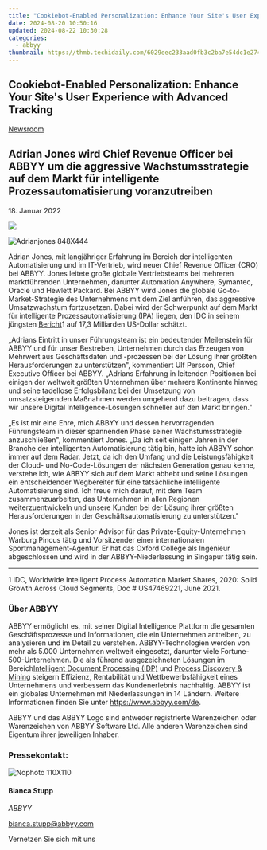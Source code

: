 ```yaml
---
title: "Cookiebot-Enabled Personalization: Enhance Your Site's User Experience with Advanced Tracking"
date: 2024-08-20 10:50:16
updated: 2024-08-22 10:30:28
categories:
  - abbyy
thumbnail: https://thmb.techidaily.com/6029eec233aad0fb3c2ba7e54dc1e274f5e9fe224df2564f74c71f59044219de.jpg
---
```


## Cookiebot-Enabled Personalization: Enhance Your Site's User Experience with Advanced Tracking

[Newsroom](https://tools.techidaily.com/abbyy/products/)

## Adrian Jones wird Chief Revenue Officer bei ABBYY um die aggressive Wachstumsstrategie auf dem Markt für intelligente Prozessautomatisierung voranzutreiben

18\. Januar 2022

![](https://content.abbyy.com/-/media/project/abbyy/abbyy/branchtemplates/shutterstock_1272462163_1296-x-729.jpg?h=729&iar=0&w=1296)

![Adrianjones 848X444](https://static2.abbyy.com/abbyycommedia/35091/adrianjones-848x444.jpg) 

Adrian Jones, mit langjähriger Erfahrung im Bereich der intelligenten Automatisierung und im IT-Vertrieb, wird neuer Chief Revenue Officer (CRO) bei ABBYY. Jones leitete große globale Vertriebsteams bei mehreren marktführenden Unternehmen, darunter Automation Anywhere, Symantec, Oracle und Hewlett Packard. Bei ABBYY wird Jones die globale Go-to-Market-Strategie des Unternehmens mit dem Ziel anführen, das aggressive Umsatzwachstum fortzusetzen. Dabei wird der Schwerpunkt auf dem Markt für intelligente Prozessautomatisierung (IPA) liegen, den IDC in seinem jüngsten [Bericht](https://www.idc.com/getdoc.jsp?containerId=US47469221)1 auf 17,3 Milliarden US-Dollar schätzt.

„Adrians Eintritt in unser Führungsteam ist ein bedeutender Meilenstein für ABBYY und für unser Bestreben, Unternehmen durch das Erzeugen von Mehrwert aus Geschäftsdaten und -prozessen bei der Lösung ihrer größten Herausforderungen zu unterstützen", kommentiert Ulf Persson, Chief Executive Officer bei ABBYY. „Adrians Erfahrung in leitenden Positionen bei einigen der weltweit größten Unternehmen über mehrere Kontinente hinweg und seine tadellose Erfolgsbilanz bei der Umsetzung von umsatzsteigernden Maßnahmen werden umgehend dazu beitragen, dass wir unsere Digital Intelligence-Lösungen schneller auf den Markt bringen."

„Es ist mir eine Ehre, mich ABBYY und dessen hervorragenden Führungsteam in dieser spannenden Phase seiner Wachstumsstrategie anzuschließen", kommentiert Jones. „Da ich seit einigen Jahren in der Branche der intelligenten Automatisierung tätig bin, hatte ich ABBYY schon immer auf dem Radar. Jetzt, da ich den Umfang und die Leistungsfähigkeit der Cloud- und No-Code-Lösungen der nächsten Generation genau kenne, verstehe ich, wie ABBYY sich auf dem Markt abhebt und seine Lösungen ein entscheidender Wegbereiter für eine tatsächliche intelligente Automatisierung sind. Ich freue mich darauf, mit dem Team zusammenzuarbeiten, das Unternehmen in allen Regionen weiterzuentwickeln und unsere Kunden bei der Lösung ihrer größten Herausforderungen in der Geschäftsautomatisierung zu unterstützen."

Jones ist derzeit als Senior Advisor für das Private-Equity-Unternehmen Warburg Pincus tätig und Vorsitzender einer internationalen Sportmanagement-Agentur. Er hat das Oxford College als Ingenieur abgeschlossen und wird in der ABBYY-Niederlassung in Singapur tätig sein.

---

1 IDC, Worldwide Intelligent Process Automation Market Shares, 2020: Solid Growth Across Cloud Segments, Doc # US47469221, June 2021.

### Über ABBYY

ABBYY ermöglicht es, mit seiner Digital Intelligence Plattform die gesamten Geschäftsprozesse und Informationen, die ein Unternehmen antreiben, zu analysieren und im Detail zu verstehen. ABBYY-Technologien werden von mehr als 5.000 Unternehmen weltweit eingesetzt, darunter viele Fortune-500-Unternehmen. Die als führend ausgezeichneten Lösungen im Bereich[Intelligent Document Processing (IDP)](https://tools.techidaily.com/abbyy/products/) und [Process Discovery & Mining](https://tools.techidaily.com/abbyy/products/) steigern Effizienz, Rentabilität und Wettbewerbsfähigkeit eines Unternehmens und verbessern das Kundenerlebnis nachhaltig. ABBYY ist ein globales Unternehmen mit Niederlassungen in 14 Ländern. Weitere Informationen finden Sie unter <https://www.abbyy.com/de>.

ABBYY und das ABBYY Logo sind entweder registrierte Warenzeichen oder Warenzeichen von ABBYY Software Ltd. Alle anderen Warenzeichen sind Eigentum ihrer jeweiligen Inhaber.

### Pressekontakt:

![Nophoto 110X110](https://static4.abbyy.com/abbyycommedia/34370/nophoto-110x110.png)

#### Bianca Stupp

_ABBYY_

[bianca.stupp@abbyy.com](https://tools.techidaily.com/abbyy/products/)

Vernetzen Sie sich mit uns

<ins class="adsbygoogle"
     style="display:block"
     data-ad-format="autorelaxed"
     data-ad-client="ca-pub-7571918770474297"
     data-ad-slot="1223367746"></ins>



<ins class="adsbygoogle"
     style="display:block"
     data-ad-client="ca-pub-7571918770474297"
     data-ad-slot="8358498916"
     data-ad-format="auto"
     data-full-width-responsive="true"></ins>
